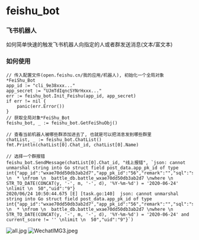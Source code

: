 # feishu_bot

### 飞书机器人

如何简单快速的触发飞书机器人向指定的人或者群发送消息(文本/富文本)


### 如何使用
```
// 传入配置文件(open.feishu.cn/我的应用/机器人), 初始化一个全局对象*FeiShu_Bot
app_id := "cli_9e38xxx..."
app_secret := "UJmTdIqncSYNrHxxx..."
err := feishu_bot.Init_Feishu(app_id, app_secret)
if err != nil {
    panic(err.Error())
}
// 获取全局对象*FeiShu_Bot
feishu_bot, _ := feishu_bot.GetFeiShuObj()

// 查看当前机器人被哪些群添加进去了, 也就是可以把消息发到哪些群里
chatList, _ := feishu_bot.ChatList()
fmt.Println(chatList[0].Chat_id, chatList[0].Name)

// 选择一个群报错
feishu_bot.SendMessage(chatList[0].Chat_id, "线上报错", `json: cannot unmarshal string into Go struct field post_data.app_pk_id of type int{"app_id":"wxae70dd50db3ab2d7","app_pk_id":"56","remark":"","sql":"select \n  * \nfrom \n  battle_db.battle_wxae70dd50db3ab2d7 \nwhere \n  STR_TO_DATE(CONCAT(y, '-', m, '-', d), '%Y-%m-%d') = '2020-06-24' \nlimit \n  50","uid":"9"}
2020/06/24 10:50:44.675 [E] [task.go:140]  json: cannot unmarshal string into Go struct field post_data.app_pk_id of type int{"app_id":"wxae70dd50db3ab2d7","app_pk_id":"56","remark":"","sql":"select \n  * \nfrom \n  battle_db.battle_wxae70dd50db3ab2d7 \nwhere \n  STR_TO_DATE(CONCAT(y, '-', m, '-', d), '%Y-%m-%d') = '2020-06-24' and current_score != '' \nlimit \n  50","uid":"9"}`)
```
![all.jpg](https://i.loli.net/2020/06/30/uofS1nYUeG7xZpQ.jpg)
![WechatIMG3.jpeg](https://i.loli.net/2020/06/28/VdWKn5MmwyqUfYr.jpg)
